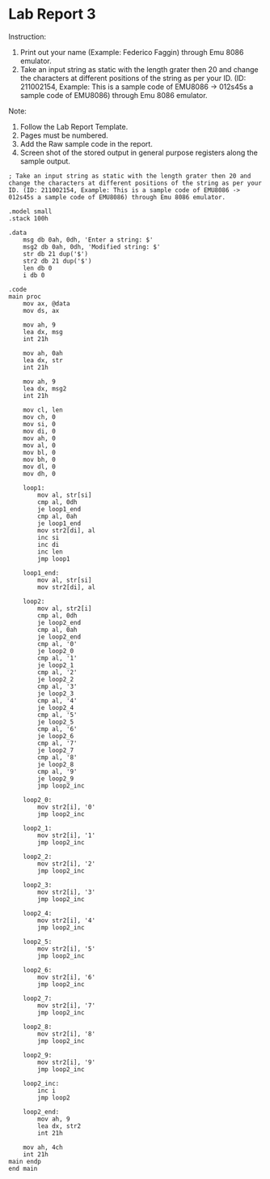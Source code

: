 # Lab Report 3

Instruction:

1. Print out your name (Example: Federico Faggin) through Emu 8086 emulator.
2. Take an input string as static with the length grater then 20 and change the characters at different positions of the string as per your ID.
(ID: 211002154, Example: This is a sample code of EMU8086 -> 012s45s a sample code of EMU8086) through Emu 8086 emulator.

Note:

1. Follow the Lab Report Template.
2. Pages must be numbered.
3. Add the Raw sample code in the report.
4. Screen shot of the stored output in general purpose registers along the sample output.

```assembly
; Take an input string as static with the length grater then 20 and change the characters at different positions of the string as per your ID. (ID: 211002154, Example: This is a sample code of EMU8086 -> 012s45s a sample code of EMU8086) through Emu 8086 emulator.

.model small
.stack 100h

.data
    msg db 0ah, 0dh, 'Enter a string: $'
    msg2 db 0ah, 0dh, 'Modified string: $'
    str db 21 dup('$')
    str2 db 21 dup('$')
    len db 0
    i db 0

.code
main proc
    mov ax, @data
    mov ds, ax

    mov ah, 9
    lea dx, msg
    int 21h

    mov ah, 0ah
    lea dx, str
    int 21h

    mov ah, 9
    lea dx, msg2
    int 21h

    mov cl, len
    mov ch, 0
    mov si, 0
    mov di, 0
    mov ah, 0
    mov al, 0
    mov bl, 0
    mov bh, 0
    mov dl, 0
    mov dh, 0

    loop1:
        mov al, str[si]
        cmp al, 0dh
        je loop1_end
        cmp al, 0ah
        je loop1_end
        mov str2[di], al
        inc si
        inc di
        inc len
        jmp loop1

    loop1_end:
        mov al, str[si]
        mov str2[di], al

    loop2:
        mov al, str2[i]
        cmp al, 0dh
        je loop2_end
        cmp al, 0ah
        je loop2_end
        cmp al, '0'
        je loop2_0
        cmp al, '1'
        je loop2_1
        cmp al, '2'
        je loop2_2
        cmp al, '3'
        je loop2_3
        cmp al, '4'
        je loop2_4
        cmp al, '5'
        je loop2_5
        cmp al, '6'
        je loop2_6
        cmp al, '7'
        je loop2_7
        cmp al, '8'
        je loop2_8
        cmp al, '9'
        je loop2_9
        jmp loop2_inc

    loop2_0:
        mov str2[i], '0'
        jmp loop2_inc

    loop2_1:
        mov str2[i], '1'
        jmp loop2_inc

    loop2_2:
        mov str2[i], '2'
        jmp loop2_inc

    loop2_3:
        mov str2[i], '3'
        jmp loop2_inc

    loop2_4:
        mov str2[i], '4'
        jmp loop2_inc

    loop2_5:
        mov str2[i], '5'
        jmp loop2_inc

    loop2_6:
        mov str2[i], '6'
        jmp loop2_inc

    loop2_7:
        mov str2[i], '7'
        jmp loop2_inc

    loop2_8:
        mov str2[i], '8'
        jmp loop2_inc

    loop2_9:
        mov str2[i], '9'
        jmp loop2_inc

    loop2_inc:
        inc i
        jmp loop2

    loop2_end:
        mov ah, 9
        lea dx, str2
        int 21h

    mov ah, 4ch
    int 21h
main endp
end main
```
